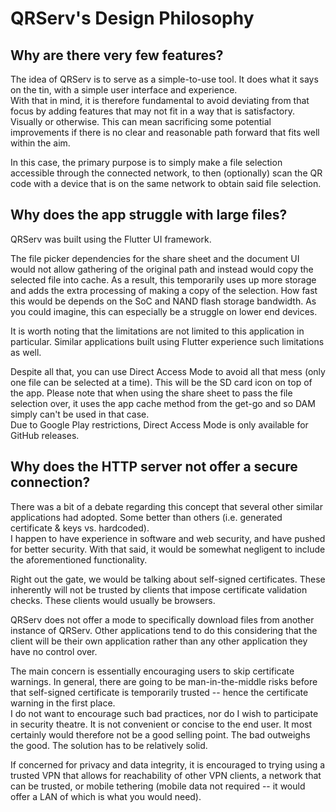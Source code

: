 # QRServ's Design Philosophy

## Why are there very few features?

The idea of QRServ is to serve as a simple-to-use tool. It does what it says on the tin, with a simple user interface and experience.
<br>
With that in mind, it is therefore fundamental to avoid deviating from that focus by adding features that may not fit in a way that is satisfactory. Visually or otherwise. This can mean sacrificing some potential improvements if there is no clear and reasonable path forward that fits well within the aim.

In this case, the primary purpose is to simply make a file selection accessible through the connected network, to then (optionally) scan the QR code with a device that is on the same network to obtain said file selection.

## Why does the app struggle with large files?

QRServ was built using the Flutter UI framework.

The file picker dependencies for the share sheet and the document UI would not allow gathering of the original path and instead would copy the selected file into cache. As a result, this temporarily uses up more storage and adds the extra processing of making a copy of the selection. How fast this would be depends on the SoC and NAND flash storage bandwidth. As you could imagine, this can especially be a struggle on lower end devices.

It is worth noting that the limitations are not limited to this application in particular. Similar applications built using Flutter experience such limitations as well.

Despite all that, you can use Direct Access Mode to avoid all that mess (only one file can be selected at a time). This will be the SD card icon on top of the app. Please note that when using the share sheet to pass the file selection over, it uses the app cache method from the get-go and so DAM simply can't be used in that case.
<br>
Due to Google Play restrictions, Direct Access Mode is only available for GitHub releases.

## Why does the HTTP server not offer a secure connection?

There was a bit of a debate regarding this concept that several other similar applications had adopted. Some better than others (i.e. generated certificate & keys vs. hardcoded).
<br>
I happen to have experience in software and web security, and have pushed for better security. With that said, it would be somewhat negligent to include the aforementioned functionality.

Right out the gate, we would be talking about self-signed certificates. These inherently will not be trusted by clients that impose certificate validation checks. These clients would usually be browsers.

QRServ does not offer a mode to specifically download files from another instance of QRServ. Other applications tend to do this considering that the client will be their own application rather than any other application they have no control over.

The main concern is essentially encouraging users to skip certificate warnings. In general, there are going to be man-in-the-middle risks before that self-signed certificate is temporarily trusted -- hence the certificate warning in the first place.
<br>
I do not want to encourage such bad practices, nor do I wish to participate in security theatre. It is not convenient or concise to the end user. It most certainly would therefore not be a good selling point. The bad outweighs the good. The solution has to be relatively solid.

If concerned for privacy and data integrity, it is encouraged to trying using a trusted VPN that allows for reachability of other VPN clients, a network that can be trusted, or mobile tethering (mobile data not required -- it would offer a LAN of which is what you would need).
